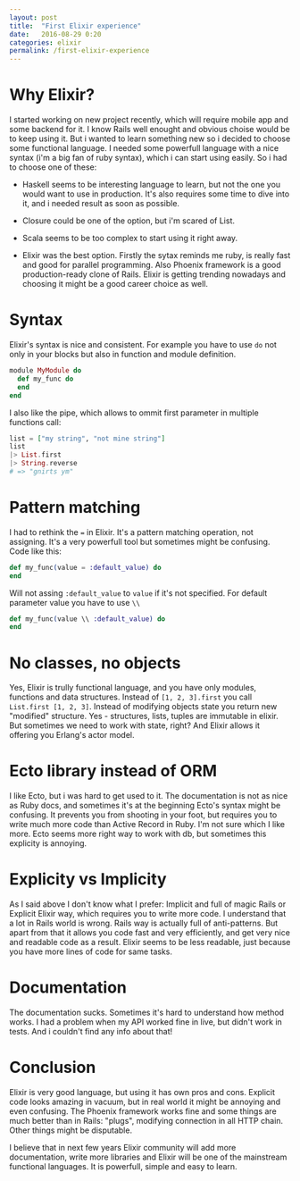 ```yaml
---
layout: post
title:  "First Elixir experience"
date:   2016-08-29 0:20
categories: elixir
permalink: /first-elixir-experience
---
```


# Why Elixir?

I started working on new project recently, which will require mobile app and some backend for it. I know Rails well enought and obvious choise would be to keep using it. But i wanted to learn something new so i decided to choose some functional language. I needed some powerfull language with a nice syntax (i'm a big fan of ruby syntax), which i can start using easily. So i had to choose one of these:

- Haskell seems to be interesting language to learn, but not the one you would want to use in production. It's also requires some time to dive into it, and i needed result as soon as possible.

- Closure could be one of the option, but i'm scared of List.

- Scala seems to be too complex to start using it right away.

- Elixir was the best option. Firstly the sytax reminds me ruby, is really fast and good for parallel programming. Also Phoenix framework is a good production-ready clone of Rails. Elixir is getting trending nowadays and choosing it might be a good career choice as well.

# Syntax

Elixir's syntax is nice and consistent. For example you have to use `do` not only in your blocks but also in function and module definition.

```elixir
module MyModule do
  def my_func do
  end
end
```

I also like the pipe, which allows to ommit first parameter in multiple functions call:

```elixir
list = ["my string", "not mine string"]
list
|> List.first
|> String.reverse
# => "gnirts ym"
```

# Pattern matching

I had to rethink the `=` in Elixir. It's a pattern matching operation, not assigning. It's a very powerfull tool but sometimes might be confusing. Code like this:

```elixir
def my_func(value = :default_value) do
end
```

Will not assing `:default_value` to `value` if it's not specified. For default parameter value you have to use `\\`

```elixir
def my_func(value \\ :default_value) do
end
```

# No classes, no objects

Yes, Elixir is trully functional language, and you have only modules, functions and data structures. Instead of `[1, 2, 3].first` you call `List.first [1, 2, 3]`. Instead of modifying objects state you return new "modified" structure. Yes - structures, lists, tuples are immutable in elixir. But sometimes we need to work with state, right? And Elixir allows it offering you Erlang's actor model.

# Ecto library instead of ORM

I like Ecto, but i was hard to get used to it. The documentation is not as nice as Ruby docs, and sometimes it's at the beginning Ecto's syntax might be confusing. It prevents you from shooting in your foot, but requires you to write much more code than Active Record in Ruby. I'm not sure which I like more. Ecto seems more right way to work with db, but sometimes this explicity is annoying.

# Explicity vs Implicity

As I said above I don't know what I prefer: Implicit and full of magic Rails or Explicit Elixir way, which requires you to write more code. I understand that a lot in Rails world is wrong. Rails way is actually full of anti-patterns. But apart from that it allows you code fast and very efficiently, and get very nice and readable code as a result. Elixir seems to be less readable, just because you have more lines of code for same tasks.

# Documentation

The documentation sucks. Sometimes it's hard to understand how method works. I had a problem when my API worked fine in live, but didn't work in tests. And i couldn't find any info about that!

# Conclusion

Elixir is very good language, but using it has own pros and cons. Explicit code looks amazing in vacuum, but in real world it might be annoying and even confusing. The Phoenix framework works fine and some things are much better than in Rails: "plugs", modifying connection in all HTTP chain. Other things might be disputable.

I believe that in next few years Elixir community will add more documentation, write more libraries and Elixir will be one of the mainstream functional languages. It is powerfull, simple and easy to learn.

